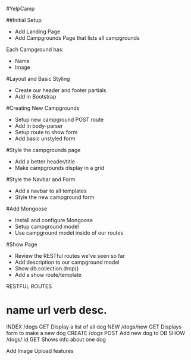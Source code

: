 #YelpCamp

##Initial Setup
* Add Landing Page
* Add Campgrounds Page that lists all campgrounds

Each Campground has:
   * Name
   * Image

#Layout and Basic Styling
* Create our header and footer partials
* Add in Bootstrap

#Creating New Campgrounds
* Setup new campground POST route
* Add in body-parser
* Setup route to show form
* Add basic unstyled form

#Style the campgrounds page
* Add a better header/title
* Make campgrounds display in a grid

#Style the Navbar and Form
* Add a navbar to all templates
* Style the new campground form

#Add Mongoose
* Install and configure Mongoose
* Setup campground model
* Use campground model inside of our routes

#Show Page
* Review the RESTful routes we've seen so far
* Add description to our campground model
* Show db.collection.drop()
* Add a show route/template

RESTFUL ROUTES

name      url      verb    desc.
===============================================
INDEX   /dogs      GET   Display a list of all dog
NEW     /dogs/new  GET   Displays form to make a new dog
CREATE  /dogs      POST  Add new dog to DB
SHOW    /dogs/:id  GET   Shows info about one dog


Add Image Upload features